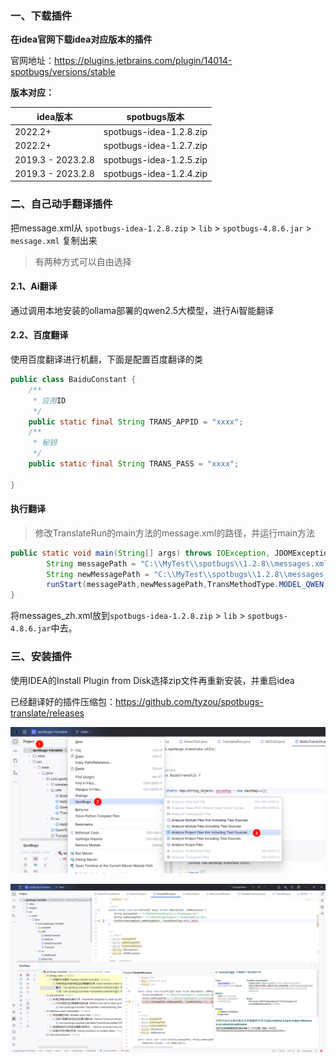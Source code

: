 

### 一、下载插件

**在idea官网下载idea对应版本的插件**

官网地址：https://plugins.jetbrains.com/plugin/14014-spotbugs/versions/stable





**版本对应：**

| idea版本          | spotbugs版本            |
| ----------------- | ----------------------- |
| 2022.2+           | spotbugs-idea-1.2.8.zip |
| 2022.2+           | spotbugs-idea-1.2.7.zip |
| 2019.3 - 2023.2.8 | spotbugs-idea-1.2.5.zip |
| 2019.3 - 2023.2.8 | spotbugs-idea-1.2.4.zip |



### 二、自己动手翻译插件

把message.xml从 `spotbugs-idea-1.2.8.zip` > `lib` > `spotbugs-4.8.6.jar` > `message.xml` 复制出来



> 有两种方式可以自由选择

#### 2.1、Ai翻译

通过调用本地安装的ollama部署的qwen2.5大模型，进行Ai智能翻译



#### 2.2、百度翻译

使用百度翻译进行机翻，下面是配置百度翻译的类

```java
public class BaiduConstant {
    /**
     * 应用ID
     */
    public static final String TRANS_APPID = "xxxx";
    /**
     * 秘钥
     */
    public static final String TRANS_PASS = "xxxx";
   
}
```

#### 执行翻译

> 修改TranslateRun的main方法的message.xml的路径，并运行main方法

```java
public static void main(String[] args) throws IOException, JDOMException {
        String messagePath = "C:\\MyTest\\spotbugs\\1.2.8\\messages.xml";
        String newMessagePath = "C:\\MyTest\\spotbugs\\1.2.8\\messages_zh.xml";
        runStart(messagePath,newMessagePath,TransMethodType.MODEL_QWEN);
}
```



将messages_zh.xml放到`spotbugs-idea-1.2.8.zip` > `lib` > `spotbugs-4.8.6.jar`中去。



### 三、安装插件

使用IDEA的Install Plugin from Disk选择zip文件再重新安装，并重启idea

已经翻译好的插件压缩包：https://github.com/tyzou/spotbugs-translate/releases



![image-20241202214040546](images/image-20241202214040546.png)





![image-20241202214150217](images/image-20241202214150217.png)

